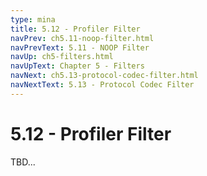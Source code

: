 ```yaml
---
type: mina
title: 5.12 - Profiler Filter
navPrev: ch5.11-noop-filter.html
navPrevText: 5.11 - NOOP Filter
navUp: ch5-filters.html
navUpText: Chapter 5 - Filters
navNext: ch5.13-protocol-codec-filter.html
navNextText: 5.13 - Protocol Codec Filter
---
```


# 5.12 - Profiler Filter

TBD...
